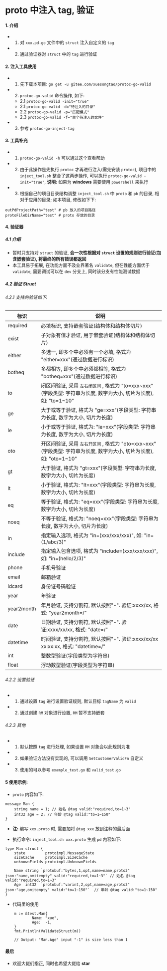 # proto 中注入 tag, 验证

#### 1. 介绍

* 1. 对 `xxx.pd.go` 文件中的 `struct` 注入自定义的 `tag`
* 2. 通过验证器对 `struct` 中的 `tag` 进行验证

#### 2. 注入工具使用

* 1. 先下载本项目: `go get -u gitee.com/xuesongtao/protoc-go-valid`
* 2. `protoc-go-valid` 命令操作, 如下:   
    - 2.1 `protoc-go-valid -init="true"`
  + 2.1 `protoc-go-valid -d="待注入的目录"`
  + 2.2 `protoc-go-valid -p="匹配模式"`
  + 2.3 `protoc-go-valid -f="单个待注入的文件"`

* 3. 参考 `protoc-go-inject-tag`
	

#### 3. 工具补充

* 1. `protoc-go-valid -h` 可以通过这个查看帮助
* 2. 由于此操作是先执行 `protoc` 才再进行注入(需先安装 `protoc`), 项目中的 `inject_tool.sh` 整合了这两步操作, 可以执行 `protoc-go-valid -init="true"`, **说明:** 如果为 **windows** 需要使用 `powershell` 来执行
* 3. 根据自己的项目目录结构调整 `inject_tool.sh` 中 `proto` 和 `pb` 的目录, 相对于应用的目录; 如本项目, 修改如下下:

```
outPdProjectPath="test" # pb 放入的项目路径
protoFileDirName="test" # proto 存放的目录
```

#### 4. 验证器

##### 4.1 介绍

* 暂时只支持对 `struct` 的验证, **会一次性根据对 `struct` 设置的规则进行验证(包含嵌套验证), 将最终的所有错误都返回**
* 本工具易于拓展, 在功能方面不及业界著名 `validate`, 但在性能方面优于 `validate`, 需要调试可以在 `dev` 分支上, 同时该分支有性能测试数据

##### 4.2 验证 Struct

###### 4.2.1 支持的验证如下:  

| 标识     | 说明                                                                                                          |
| -------- | ------------------------------------------------------------------------------------------------------------ |
| required | 必填标识, 支持嵌套验证(结构体和结构体切片)                                                                         |
| exist    | 子对象有值才验证, 用于嵌套验证(结构体和结构体切片)                                                                   |
| either   | 多选一, 即多个中必须有一个必填, 格式为 "either=xxx"(通过数据进行标识)                                                 |
| botheq   | 多都相等, 即多个中必须都相等, 格式为 "botheq=xxx"(通过数据进行标识)                                                 |
| to       | 闭区间验证, 采用 `左右闭区间` , 格式为 "to=xxx\~xxx"(字段类型: 字符串为长度, 数字为大小, 切片为长度), 如: "to=1\~10"   |
| ge       | 大于或等于验证, 格式为 "ge=xxx"(字段类型: 字符串为长度, 数字为大小, 切片为长度)                                     |
| le       | 小于或等于验证, 格式为: "le=xxx"(字段类型: 字符串为长度, 数字为大小, 切片为长度)                                    |
| oto      | 开区间验证, 采用 `左右开区间` , 格式为 "oto=xxx\~xxx"(字段类型: 字符串为长度, 数字为大小, 切片为长度), 如: "oto=1\~10" |
| gt       | 大于验证, 格式为 "gt=xxx"(字段类型: 字符串为长度, 数字为大小, 切片为长度)                                          |
| lt       | 小于验证, 格式为: "lt=xxx"(字段类型: 字符串为长度, 数字为大小, 切片为长度)                                         |
| eq       | 等于验证, 格式为: "eq=xxx"(字段类型: 字符串为长度, 数字为大小, 切片为长度)                                         |
| noeq     | 不等于验证, 格式为: "noeq=xxx"(字段类型: 字符串为长度, 数字为大小, 切片为长度)                                     |
| in       | 指定输入选项, 格式为 "in=(xxx/xxx/xxx)", 如: "in=(1/abc/3)"                                                     |
| include  | 指定输入包含选项, 格式为 "include=(xxx/xxx/xxx)", 如: "in=(hello/2/3)"                                           |
| phone    | 手机号验证                                                                                                     |
| email    | 邮箱验证                                                                                                       |
| idcard   | 身份证号码验证                                                                                                  |
| year     | 年验证                                                                                                         |
| year2month| 年月验证, 支持分割符, 默认按照"-". 验证:xxxx/xx, 格式: "year2month=/"                                             |
| date     | 日期验证, 支持分割符, 默认按照"-". 验证:xxxx/xx/xx, 格式: "date=/"                                                 |
| datetime | 时间验证, 支持分割符, 默认按照"-". 验证:xxxx/xx/xx xx:xx:xx, 格式: "datetime=/"                                     |
| int      | 整数型验证(字段类型为字符串)                                                                                      |
| float    | 浮动数型验证(字段类型为字符串)                                                                                    |

###### 4.2.2 设置验证

* 1. 通过设置 `tag` 进行设置验证规则, 默认目标 `tagName` 为 `valid`
* 2. 通过创建 `RM` 对象进行设置,  `RM` 暂不支持嵌套

###### 4.2.3 其他

* 1. 默认按照 `tag` 进行处理, 如果设置 `RM` 对象会以此规则为准
* 2. 如果验证方法没有实现的, 可以调用 `SetCustomerValidFn` 自定义
* 3. 使用的可以参考 `example_test.go` 和 `valid_test.go`

#### 5 使用示例:

* `proto` 内容如下: 

```
message Man {
    string name = 1; // 姓名 @tag valid:"required,to=1~3" 
    int32 age = 2; // 年龄 @tag valid:"to=1~150"
}
```

* **注:** 编写 `xxx.proto` 时, 需要加将 `@tag xxx` 放到注释的最后面

* 执行命令: `inject_tool.sh xxx.proto` 生成 `pd` 内容如下: 

```
type Man struct {
	state         protoimpl.MessageState
	sizeCache     protoimpl.SizeCache
	unknownFields protoimpl.UnknownFields

	Name string `protobuf:"bytes,1,opt,name=name,proto3" json:"name,omitempty" valid:"required,to=1~3"` // 姓名 @tag valid:"required,to=1~3"
	Age  int32  `protobuf:"varint,2,opt,name=age,proto3" json:"age,omitempty" valid:"to=1~150"`  // 年龄 @tag valid:"to=1~150"
}
```

* 代码里的使用

```
	m := &test.Man{
			Name: "xue",
			Age:  -1,
	}
	fmt.Println(ValidateStruct(m))

	// Output: "Man.Age" input "-1" is size less than 1
```

#### 最后

* 欢迎大佬们指正, 同时也希望大佬给 **star**
